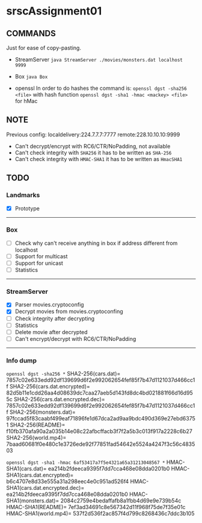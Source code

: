 # srscAssignment01

## COMMANDS

Just for ease of copy-pasting.
* StreamServer
`java StreamServer ./movies/monsters.dat localhost 9999`

* Box
`java Box`

* openssl
In order to do hashes the command is:
`openssl dgst -sha256 <file>` with hash function
`openssl dgst -sha1 -hmac <mackey> <file>` for hMac


## NOTE
Previous config:
localdelivery:224.7.7.7:7777
remote:228.10.10.10:9999

* Can't decrypt/encrypt with RC6/CTR/NoPadding, not available
* Can't check integrity with `SHA256` it has to be written as `SHA-256`
* Can't check integrity with `HMAC-SHA1` it has to be written as `HmacSHA1`


## TODO

### Landmarks
- [x] Prototype

---

### Box
- [ ] Check why can't receive anything in box if address different from localhost
- [ ] Support for multicast
- [ ] Support for unicast
- [ ] Statistics

---

### StreamServer
- [x] Parser movies.cryptoconfig
- [x] Decrypt movies from movies.cryptoconfing
- [ ] Check integrity after decrypting
- [ ] Statistics
- [ ] Delete movie after decrypted
- [ ] Can't encrypt/decrypt with RC6/CTR/NoPadding

--- 

### Info dump
`openssl dgst -sha256 *`
SHA2-256(cars.dat)= 7857c02e633edd92df139699d6f2e992062654fef85f7b47d1121037d466cc1f
SHA2-256(cars.dat.encrypted)= 82d5b11e1cdd26aa4d08639dc7caa27aeb5d143fd8dc4bd021881f66d16d955c
SHA2-256(cars.dat.encrypted.dec)= 7857c02e633edd92df139699d6f2e992062654fef85f7b47d1121037d466cc1f
SHA2-256(monsters.dat)= 97fccad5f83caabf499eaf71896fe1d67dca2ad9aa9bdc490d369e27ebd63751
SHA2-256(README)= f10fb370afa90a2a035b14e08c22afbcffacb3f7f2a5b3c013f917a2228c6b27
SHA2-256(world.mp4)= 7baad60681f0e480c1e3726ede92f77851fad54642e5524a4247f3c56c483503

`openssl dgst -sha1 -hmac 6af53417a7f5e4321a65a31213048567 *`
HMAC-SHA1(cars.dat)= ea214b2fdeeca9395f7dd7cca468e08dda0201b0
HMAC-SHA1(cars.dat.encrypted)= b6c4707e8d33e555a31a298eec4e0c951ad526f4
HMAC-SHA1(cars.dat.encrypted.dec)= ea214b2fdeeca9395f7dd7cca468e08dda0201b0
HMAC-SHA1(monsters.dat)= 2084c2759e4bedaffafb8a1fbb4d69e9e739b54c
HMAC-SHA1(README)= 7ef3ad34691c8e567342d11f968f75de7f35e01c
HMAC-SHA1(world.mp4)= 537f2d536f2ac857f4d799c8268436c7ddc3b105